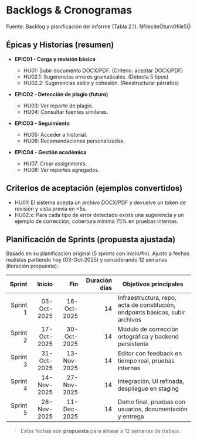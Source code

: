 # Backlogs & Cronogramas

Fuente: Backlog y planificación del informe (Tabla 2.1). fileciteturn0file5

## Épicas y Historias (resumen)
- **EPIC01 - Carga y revisión básica**
  - HU01: Subir documento DOCX/PDF. (Criterio: aceptar DOCX/PDF)
  - HU02.1: Sugerencias errores gramaticales. (Detecta 5 tipos)
  - HU02.2: Sugerencias estilo y cohesión. (Reestructurar párrafos)

- **EPIC02 - Detección de plagio (futuro)**
  - HU03: Ver reporte de plagio.
  - HU04: Consultar fuentes similares.

- **EPIC03 - Seguimiento**
  - HU05: Acceder a historial.
  - HU06: Recomendaciones personalizadas.

- **EPIC04 - Gestión académica**
  - HU07: Crear assignments.
  - HU08: Ver reportes agregados.

## Criterios de aceptación (ejemplos convertidos)
- HU01: El sistema acepta un archivo DOCX/PDF y devuelve un token de revisión y vista previa en <5s.  
- HU02.x: Para cada tipo de error detectado existe una sugerencia y un ejemplo de corrección; cobertura mínima 75% en pruebas internas.

## Planificación de Sprints (propuesta ajustada)
Basado en su planificación original (5 sprints con inicio/fin). Ajusto a fechas realistas partiendo hoy (03-Oct-2025) y considerando 12 semanas (iteración propuesta):

| Sprint | Inicio | Fin | Duración días | Objetivos principales |
|---:|---:|---:|---:|---|
| Sprint 1 | 03-Oct-2025 | 16-Oct-2025 | 14 | Infraestructura, repo, acta de constitución, endpoints básicos, subir archivos |
| Sprint 2 | 17-Oct-2025 | 30-Oct-2025 | 14 | Módulo de corrección ortográfica y backend persistente |
| Sprint 3 | 31-Oct-2025 | 13-Nov-2025 | 14 | Editor con feedback en tiempo real, pruebas internas |
| Sprint 4 | 14-Nov-2025 | 27-Nov-2025 | 14 | Integración, UI refinada, despliegue en staging |
| Sprint 5 | 28-Nov-2025 | 11-Dec-2025 | 14 | Demo final, pruebas con usuarios, documentación y entrega |

> Estas fechas son **propuesta** para alinear a 12 semanas de trabajo.

